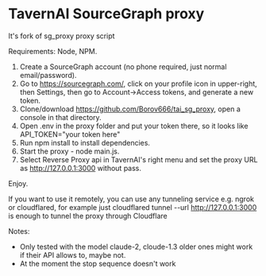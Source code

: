 # TavernAI SourceGraph proxy

It's fork of sg_proxy proxy script

Requirements: Node, NPM.

1. Create a SourceGraph account (no phone required, just normal email/password).
2. Go to https://sourcegraph.com/, click on your profile icon in upper-right, then Settings, then go to Account->Access tokens, and generate a new token.
3. Clone/download https://github.com/Borov666/tai_sg_proxy, open a console in that directory.
4. Open .env in the proxy folder and put your token there, so it looks like API_TOKEN="your token here"
5. Run npm install to install dependencies.
6. Start the proxy - node main.js.
7. Select Reverse Proxy api in TavernAI's right menu and set the proxy URL as http://127.0.0.1:3000 without pass.

Enjoy.

If you want to use it remotely, you can use any tunneling service e.g. ngrok or cloudflared, for example just cloudflared tunnel --url http://127.0.0.1:3000 is enough to tunnel the proxy through Cloudflare

Notes:

* Only tested with the model claude-2, cloude-1.3 older ones might work if their API allows to, maybe not.
* At the moment the stop sequence doesn't work

